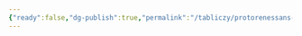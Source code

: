 ```yaml
---
{"ready":false,"dg-publish":true,"permalink":"/tabliczy/protorenessans-i-rannee-vozrozhdenie/ospedale-madzhore/","dgPassFrontmatter":true}
---
```



